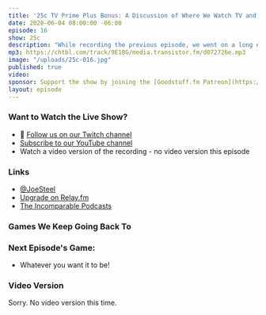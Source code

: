 ```yaml
---
title: '25c TV Prime Plus Bonus: A Discussion of Where We Watch TV and Movies'
date: 2020-06-04 08:00:00 -06:00
episode: 16
show: 25c
description: "While recording the previous episode, we went on a long enough tangent discussion around Disney+, Amazon Prime, Apple TV+, and all the ways to watch TV and movies in 2020. So we broke it off into it's own special bonus episode. Enjoy!"
mp3: https://chtbl.com/track/9E18G/media.transistor.fm/d072726e.mp3
image: "/uploads/25c-016.jpg"
published: true
video:
sponsor: Support the show by joining the [Goodstuff.fm Patreon](https://www.patreon.com/goodstuff)
layout: episode
---
```


### Want to Watch the Live Show?

* 💙 [Follow us on our Twitch channel](https://goodstuff.fm/twitch/)
* [Subscribe to our YouTube channel](https://www.youtube.com/user/goodstuffdotfm?sub_confirmation=1)
* Watch a video version of the recording - no video version this episode

### Links

* [@JoeSteel](https://twitter.com/joesteel)
* [Upgrade on Relay.fm](https://www.relay.fm/upgrade)
* [The Incomparable Podcasts](https://www.theincomparable.com/)


### Games We Keep Going Back To



### Next Episode's Game:

* Whatever you want it to be!

### Video Version

Sorry. No video version this time.